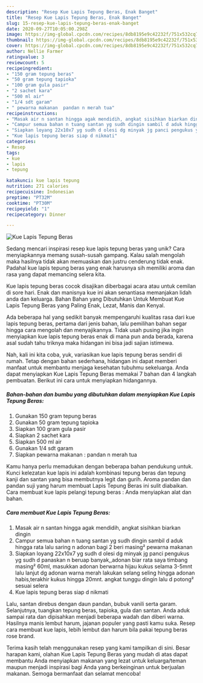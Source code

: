 ```yaml
---
description: "Resep Kue Lapis Tepung Beras, Enak Banget"
title: "Resep Kue Lapis Tepung Beras, Enak Banget"
slug: 15-resep-kue-lapis-tepung-beras-enak-banget
date: 2020-09-27T10:05:00.298Z
image: https://img-global.cpcdn.com/recipes/8db8195e9c42232f/751x532cq70/kue-lapis-tepung-beras-foto-resep-utama.jpg
thumbnail: https://img-global.cpcdn.com/recipes/8db8195e9c42232f/751x532cq70/kue-lapis-tepung-beras-foto-resep-utama.jpg
cover: https://img-global.cpcdn.com/recipes/8db8195e9c42232f/751x532cq70/kue-lapis-tepung-beras-foto-resep-utama.jpg
author: Nellie Farmer
ratingvalue: 3
reviewcount: 5
recipeingredient:
- "150 gram tepung beras"
- "50 gram tepung tapioka"
- "100 gram gula pasir"
- "2 sachet kara"
- "500 ml air"
- "1/4 sdt garam"
- " pewarna makanan  pandan n merah tua"
recipeinstructions:
- "Masak air n santan hingga agak mendidih, angkat sisihkan biarkan dingin"
- "Campur semua bahan n tuang santan yg sudh dingin sambil d aduk hingga rata lalu saring n adonan bagi 2 beri masing² pewarna makanan"
- "Siapkan loyang 22x10x7 yg sudh d olesi dg minyak jg panci pengukus yg sudh d panaskan n beruap banyak,,adonan biar rata saya timbang masing² 60ml, masukkan adonan berwarna hijau kukus selama 3-5mnt lalu lanjut dg adonan warna merah lakukan selang seling hingga adonan habis,terakhir kukus hingga 20mnt. angkat tunggu dingin lalu d potong² sesuai selera"
- "Kue lapis tepung beras siap d nikmati"
categories:
- Resep
tags:
- kue
- lapis
- tepung

katakunci: kue lapis tepung 
nutrition: 271 calories
recipecuisine: Indonesian
preptime: "PT32M"
cooktime: "PT30M"
recipeyield: "1"
recipecategory: Dinner

---
```



![Kue Lapis Tepung Beras](https://img-global.cpcdn.com/recipes/8db8195e9c42232f/751x532cq70/kue-lapis-tepung-beras-foto-resep-utama.jpg)

Sedang mencari inspirasi resep kue lapis tepung beras yang unik? Cara menyiapkannya memang susah-susah gampang. Kalau salah mengolah maka hasilnya tidak akan memuaskan dan justru cenderung tidak enak. Padahal kue lapis tepung beras yang enak harusnya sih memiliki aroma dan rasa yang dapat memancing selera kita.

Kue lapis tepung beras cocok disajikan diberbagai acara atau untuk cemilan di sore hari. Enak dan manisnya kue ini akan senantiasa memanjakan lidah anda dan keluarga. Bahan Bahan yang Dibutuhkan Untuk Membuat Kue Lapis Tepung Beras yang Paling Enak, Lezat, Manis dan Kenyal.

Ada beberapa hal yang sedikit banyak mempengaruhi kualitas rasa dari kue lapis tepung beras, pertama dari jenis bahan, lalu pemilihan bahan segar hingga cara mengolah dan menyajikannya. Tidak usah pusing jika ingin menyiapkan kue lapis tepung beras enak di mana pun anda berada, karena asal sudah tahu triknya maka hidangan ini bisa jadi sajian istimewa.


Nah, kali ini kita coba, yuk, variasikan kue lapis tepung beras sendiri di rumah. Tetap dengan bahan sederhana, hidangan ini dapat memberi manfaat untuk membantu menjaga kesehatan tubuhmu sekeluarga. Anda dapat menyiapkan Kue Lapis Tepung Beras memakai 7 bahan dan 4 langkah pembuatan. Berikut ini cara untuk menyiapkan hidangannya.

<!--inarticleads1-->

##### Bahan-bahan dan bumbu yang dibutuhkan dalam menyiapkan Kue Lapis Tepung Beras:

1. Gunakan 150 gram tepung beras
1. Gunakan 50 gram tepung tapioka
1. Siapkan 100 gram gula pasir
1. Siapkan 2 sachet kara
1. Siapkan 500 ml air
1. Gunakan 1/4 sdt garam
1. Siapkan  pewarna makanan : pandan n merah tua


Kamu hanya perlu memadukan dengan beberapa bahan pendukung untuk. Kunci kelezatan kue lapis ini adalah kombinasi tepung beras dan tepung kanji dan santan yang bisa membutnya legit dan gurih. Aroma pandan dan pandan suji yang harum membuat Lapis Tepung Beras ini sulit diabaikan. Cara membuat kue lapis pelangi tepung beras : Anda menyiapkan alat dan bahan. 

<!--inarticleads2-->

##### Cara membuat Kue Lapis Tepung Beras:

1. Masak air n santan hingga agak mendidih, angkat sisihkan biarkan dingin
1. Campur semua bahan n tuang santan yg sudh dingin sambil d aduk hingga rata lalu saring n adonan bagi 2 beri masing² pewarna makanan
1. Siapkan loyang 22x10x7 yg sudh d olesi dg minyak jg panci pengukus yg sudh d panaskan n beruap banyak,,adonan biar rata saya timbang masing² 60ml, masukkan adonan berwarna hijau kukus selama 3-5mnt lalu lanjut dg adonan warna merah lakukan selang seling hingga adonan habis,terakhir kukus hingga 20mnt. angkat tunggu dingin lalu d potong² sesuai selera
1. Kue lapis tepung beras siap d nikmati


Lalu, santan direbus dengan daun pandan, bubuk vanili serta garam. Selanjutnya, tuangkan tepung beras, tapioka, gula dan santan. Anda aduk sampai rata dan dipisahkan menjadi beberapa wadah dan diberi warna. Hasilnya manis lembut harum, jajanan populer yang pasti kamu suka. Resep cara membuat kue lapis, lebih lembut dan harum bila pakai tepung beras rose brand. 

Terima kasih telah menggunakan resep yang kami tampilkan di sini. Besar harapan kami, olahan Kue Lapis Tepung Beras yang mudah di atas dapat membantu Anda menyiapkan makanan yang lezat untuk keluarga/teman maupun menjadi inspirasi bagi Anda yang berkeinginan untuk berjualan makanan. Semoga bermanfaat dan selamat mencoba!

